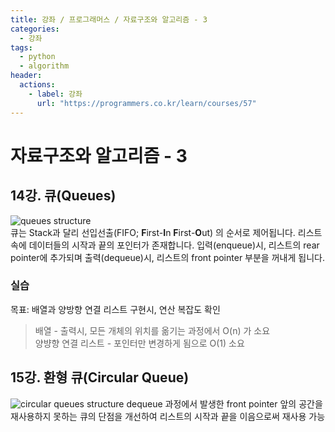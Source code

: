 ```yaml
---
title: 강좌 / 프로그래머스 / 자료구조와 알고리즘 - 3
categories: 
  - 강좌
tags: 
  - python
  - algorithm
header:  
  actions:
    - label: 강좌
      url: "https://programmers.co.kr/learn/courses/57"
---
```

# 자료구조와 알고리즘 - 3

## 14강. 큐(Queues)
![queues structure](https://i.imgur.com/LeEeDY8.jpg)  
큐는 Stack과 달리 선입선출(FIFO; **F**irst-**I**n **F**irst-**O**ut) 의 순서로 제어됩니다. 리스트 속에 데이터들의 시작과 끝의 포인터가 존재합니다. 입력(enqueue)시, 리스트의 rear pointer에 추가되며 출력(dequeue)시, 리스트의 front pointer 부분을 꺼내게 됩니다.

### 실습
목표: 배열과 양방향 연결 리스트 구현시, 연산 복잡도 확인  

> 배열 - 출력시, 모든 개체의 위치를 옮기는 과정에서 O(n) 가 소요  
> 양뱡향 연결 리스트 - 포인터만 변경하게 됨으로 O(1) 소요

## 15강. 환형 큐(Circular Queue)
![circular queues structure](https://i.imgur.com/qUWnv0M.gif)
dequeue 과정에서 발생한 front pointer 앞의 공간을 재사용하지 못하는 큐의 단점을 개선하여 리스트의 시작과 끝을 이음으로써 재사용 가능
<!--stackedit_data:
eyJoaXN0b3J5IjpbMjQyOTIwODBdfQ==
-->